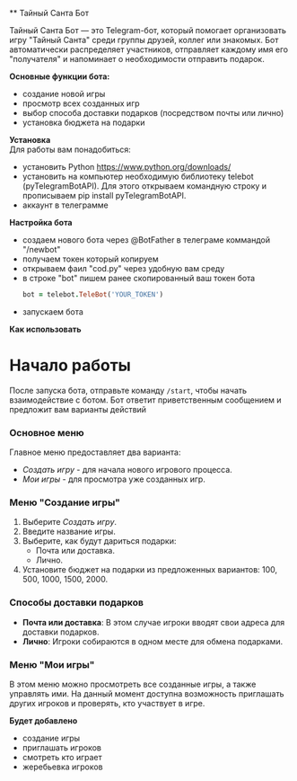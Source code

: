 ** Тайный Санта Бот

Тайный Санта Бот — это Telegram-бот, который помогает организовать игру "Тайный Санта" среди группы друзей, коллег или знакомых. Бот автоматически распределяет участников, отправляет каждому имя его "получателя" и напоминает о необходимости отправить подарок.

**Основные функции бота:**
- создание новой игры
- просмотр всех созданных игр
- выбор способа доставки подарков (посредством почты или лично)
- установка бюджета на подарки

**Установка**  
Для работы вам понадобиться:
- установить Python https://www.python.org/downloads/
- установить на компьютер необходимую библиотеку telebot (pyTelegramBotAPI). Для этого открываем командную строку и прописываем pip install pyTelegramBotAPI.
- аккаунт в телеграмме

**Настройка бота**
- создаем нового бота через @BotFather в телеграме коммандой "/newbot"
- получаем токен который копируем
- открываем фаил "cod.py" через удобную вам среду
- в строке "bot" пишем ранее скопированный ваш токен бота
  ```rb
  bot = telebot.TeleBot('YOUR_TOKEN')
  ```
- запускаем бота
  

**Как использовать**
# Начало работы
После запуска бота, отправьте команду `/start`, чтобы начать взаимодействие с ботом. Бот ответит приветственным сообщением и предложит вам варианты действий
### Основное меню
Главное меню предоставляет два варианта:
- *Создать игру* - для начала нового игрового процесса.
- *Мои игры* - для просмотра уже созданных игр.
### Меню "Создание игры"
1. Выберите *Создать игру*.
2. Введите название игры.
3. Выберите, как будут дариться подарки:
   - Почта или доставка.
   - Лично.
4. Установите бюджет на подарки из предложенных вариантов: 100, 500, 1000, 1500, 2000.
### Способы доставки подарков
- **Почта или доставка**: В этом случае игроки вводят свои адреса для доставки подарков.
- **Лично**: Игроки собираются в одном месте для обмена подарками.
### Меню "Мои игры"
В этом меню можно просмотреть все созданные игры, а также управлять ими. На данный момент доступна возможность приглашать других игроков и проверять, кто участвует в игре.



**Будет добавлено**
- создание игры
- приглашать игроков
- смотреть кто играет
- жеребьевка игроков
